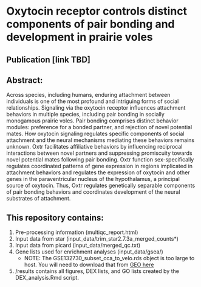 # Oxytocin receptor controls distinct components of pair bonding and development in prairie voles

## Publication [link TBD]
## Abstract:
Across species, including humans, enduring attachment between individuals is one of the most profound and intriguing forms of social relationships. Signaling via the oxytocin receptor influences attachment behaviors in multiple species, including pair bonding in socially monogamous prairie voles. Pair bonding comprises distinct behavior modules: preference for a bonded partner, and rejection of novel potential mates. How oxytocin signaling regulates specific components of social attachment and the neural mechanisms mediating these behaviors remains unknown. Oxtr facilitates affiliative behaviors by influencing reciprocal interactions between novel partners and suppressing promiscuity towards novel potential mates following pair bonding. Oxtr function sex-specifically regulates coordinated patterns of gene expression in regions implicated in attachment behaviors and regulates the expression of oxytocin and other genes in the paraventricular nucleus of the hypothalamus, a principal source of oxytocin. Thus, Oxtr regulates genetically separable components of pair bonding behaviors and coordinates development of the neural substrates of attachment. 

## This repository contains:
  1. Pre-processing information (multiqc_report.html)
  2. Input data from star (input_data/trim_star2.7.3a_merged_counts*)
  3. Input data from picard (input_data/merged_qc.txt)
  4. Gene lists used for enrichment analyses (input_data/gsea/)
      - NOTE: The GSE132730_subset_cca_to_velo.rds object is too large to host. You will need to download that from [GEO here](https://www.ncbi.nlm.nih.gov/geo/query/acc.cgi?acc=GSE132730)
  5. /results contains all figures, DEX lists, and GO lists created by the DEX_analysis.Rmd script.
